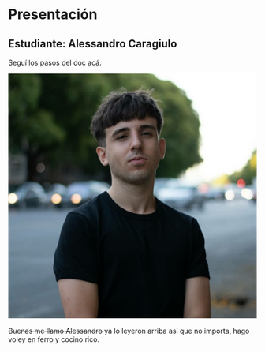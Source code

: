 # Presentación

## Estudiante: Alessandro Caragiulo

Seguí los pasos del doc [acá](https://docs.google.com/document/d/e/2PACX-1vQkogtG88cmwEIXEuff291urSyrZUYHikLIoRTspUodvIg5OoaUJTi8n0vqPJ3XUSN65sqJALTBizeB/pub).

![mi foto](fotito.jpeg)

~~Buenas me llamo Alessandro~~ ya lo leyeron arriba asi que no importa, hago voley en ferro y cocino rico. 